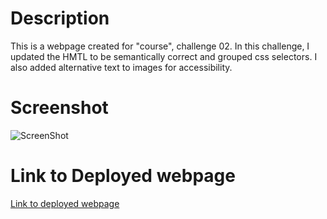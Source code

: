 # Description

This is a webpage created for "course", challenge 02. In this challenge, I updated the HMTL to be semantically correct and grouped css selectors. I also added alternative text to images for accessibility.

# Screenshot

![ScreenShot](./images/challenge-02-fullpage-screenshot.png)

# Link to Deployed webpage

[Link to deployed webpage](https://mcleodherritt.github.io/02-challenge/)
